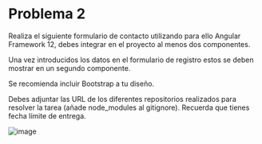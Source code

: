 # Problema 2


Realiza el siguiente formulario de contacto utilizando para ello Angular Framework 12, debes integrar en el proyecto al menos dos componentes.

Una vez introducidos los datos en el formulario de registro estos se deben mostrar en un segundo componente.

Se recomienda incluir Bootstrap a tu diseño.

Debes adjuntar las URL de los diferentes repositorios realizados para resolver la tarea (añade node_modules al gitignore). Recuerda que tienes fecha límite de entrega. 

![image](https://github.com/xaco04/xvm-fe-gc-ta13-p02-componentes-07-23/assets/93447803/cad7db91-e037-4d2b-bfd8-e30085d76574)

